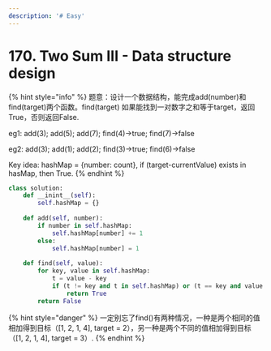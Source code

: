 ```yaml
---
description: '# Easy'
---
```


# 170. Two Sum III - Data structure design

{% hint style="info" %}
题意：设计一个数据结构，能完成add\(number\)和find\(target\)两个函数。find\(target\) 如果能找到一对数字之和等于target，返回True，否则返回False.

eg1: add\(3\);  add\(5\);  add\(7\);  find\(4\)-&gt;true;  find\(7\)-&gt;false

eg2: add\(3\);  add\(1\);  add\(2\);  find\(3\)-&gt;true; find\(6\)-&gt;false

Key idea: hashMap = {number: count}, if \(target-currentValue\) exists in hasMap, then True.
{% endhint %}

```python
class solution:
    def __inint__(self):
        self.hashMap = {}
        
    def add(self, number):
        if number in self.hashMap:
            self.hashMap[number] += 1
        else:
            self.hashMap[number] = 1
            
    def find(self, value):
        for key, value in self.hashMap:
            t = value - key
            if (t != key and t in self.hashMap) or (t == key and value > 1):
                return True
        return False
```

{% hint style="danger" %}
一定别忘了find\(\)有两种情况，一种是两个相同的值相加得到目标（\[1, 2, 1, 4\], target = 2），另一种是两个不同的值相加得到目标（\[1, 2, 1, 4\], target = 3）.
{% endhint %}



